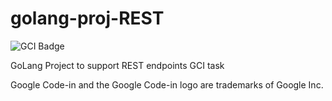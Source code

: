 # golang-proj-REST
![GCI Badge](https://img.shields.io/badge/Google%20Code%20In-JBoss%20Community-red?style=flatr&labelColor=fdb900)

GoLang Project to support REST endpoints GCI task

Google Code-in and the Google Code-in logo are trademarks of Google Inc.
